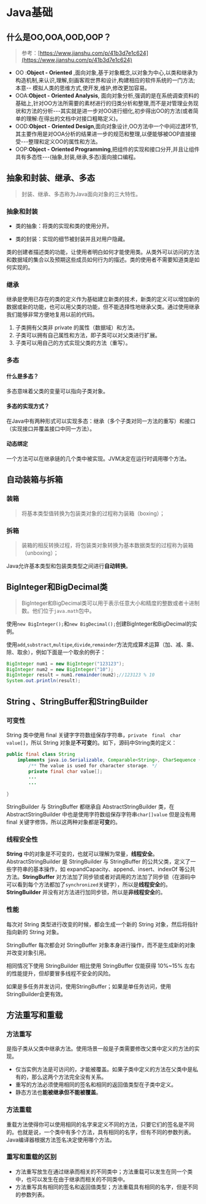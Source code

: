 # Java基础

## 什么是OO,OOA,OOD,OOP？

> 参考：[https://www.jianshu.com/p/41b3d7e1c624](https://www.jianshu.com/p/41b3d7e1c624)

- OO :**Object - Oriented** ,面向对象,基于对象概念,以对象为中心,以类和继承为构造机制,来认识,理解,刻画客观世界和设计,构建相应的软件系统的一门方法;本意-- 模拟人类的思维方式,使开发,维护,修改更加容易。
- OOA:**Object - Oriented Analysis**, 面向对象分析,强调的是在系统调查资料的基础上,针对OO方法所需要的素材进行的归类分析和整理,而不是对管理业务现状和方法的分析---其实就是进一步对OO进行细化,初步得出OO的方法(或者简单的理解:在得出的文档中对接口粗略定义)。
- OOD:**Object - Oriented Design**,面向对象设计,OO方法中一个中间过渡环节,其主要作用是对OOA分析的结果进一步的规范和整理,以便能够被OOP直接接受---整理和定义OO的属性和方法。
- OOP:**Object - Oriented Programming**,把组件的实现和接口分开,并且让组件具有多态性---(抽象,封装,继承,多态)面向接口编程。

## 抽象和封装、继承、多态

> 封装、继承、多态称为Java面向对象的三大特性。

### 抽象和封装

- 类的抽象：将类的实现和类的使用分开。

- 类的封装：实现的细节被封装并且对用户隐藏。

类的创建者描述类的功能，让使用者明白如何才能使用类。从类外可以访问的方法和数据域的集合以及预期这些成员如何行为的描述。类的使用者不需要知道类是如何实现的。

### 继承

继承是使用已存在的类的定义作为基础建立新类的技术，新类的定义可以增加新的数据或新的功能，也可以用父类的功能，但不能选择性地继承父类。通过使用继承我们能够非常方便地复用以前的代码。

1. 子类拥有父类非 private 的属性（数据域）和方法。
2. 子类可以拥有自己属性和方法，即子类可以对父类进行扩展。
3. 子类可以用自己的方式实现父类的方法（重写）。

### 多态 

#### 什么是多态？

多态意味着父类的变量可以指向子类对象。

#### 多态的实现方式？

在Java中有两种形式可以实现多态：继承（多个子类对同一方法的重写）和接口（实现接口并覆盖接口中同一方法）。

#### 动态绑定

一个方法可以在继承链的几个类中被实现。JVM决定在运行时调用哪个方法。

## 自动装箱与拆箱

### 装箱

> 将基本类型值转换为包装类对象的过程称为装箱（boxing）；

### 拆箱

> 装箱的相反转换过程，将包装类对象转换为基本数据类型的过程称为装箱（unboxing）；

Java允许基本类型和包装类类型之间进行**自动转换**。

## BigInteger和BigDecimal类

> BigInteger和BigDecimal类可以用于表示任意大小和精度的整数或者十进制数。他们位于`java.math`包中。

使用`new BigInteger();`和`new BigDecimal();`创建BigInteger和BigDecimal的实例。

使用`add`,`substract`,`multipe`,`divide`,`remainder`方法完成算术运算（加、减、乘、除、取余），例如下面是一个取余的例子：

```java
BigInteger num1 = new BigInteger("123123");
BigInteger num2 = new BigInteger("10");
BigInteger result = num1.remainder(num2);//123123 % 10
System.out.println(result);
```

## String 、StringBuffer和StringBuilder

### 可变性

String 类中使用 final 关键字字符数组保存字符串，`private　final　char　value[]`，所以 String 对象是**不可变**的。如下，源码中String类的定义：

```java
public final class String
	implements java.io.Serializable, Comparable<String>, CharSequence {
		/** The value is used for character storage. */
    	private final char value[];
    	...
    	...
    
}
```

StringBuilder 与 StringBuffer 都继承自 AbstractStringBuilder 类，在 AbstractStringBuilder 中也是使用字符数组保存字符串`char[]value` 但是没有用 final 关键字修饰，所以这两种对象都是**可变**的。

### 线程安全性

**String** 中的对象是不可变的，也就可以理解为常量，**线程安全**。AbstractStringBuilder 是 StringBuilder 与 StringBuffer 的公共父类，定义了一些字符串的基本操作，如 expandCapacity、append、insert、indexOf 等公共方法。**StringBuffer** 对方法加了同步锁或者对调用的方法加了同步锁（在源码中可以看到每个方法都加了`synchronized`关键字），所以是**线程安全**的。**StringBuilder** 并没有对方法进行加同步锁，所以是**非线程安全**的。 　　

### 性能

每次对 String 类型进行改变的时候，都会生成一个新的 String 对象，然后将指针指向新的 String 对象。

StringBuffer 每次都会对 StringBuffer 对象本身进行操作，而不是生成新的对象并改变对象引用。

相同情况下使用 StringBuilder 相比使用 StringBuffer 仅能获得 10%~15% 左右的性能提升，但却要冒多线程不安全的风险。

如果是多任务并发访问，使用StringBuffer；如果是单任务访问，使用StringBuilder会更有效。

## 方法重写和重载

### 方法重写

是指子类从父类中继承方法。使用场景一般是子类需要修改父类中定义的方法的实现。

- 仅当实例方法是可访问的，才能被覆盖。如果子类中定义的方法在父类中是私有的，那么这两个方法完全没有关系。
- 重写的方法必须使用相同的签名和相同的返回值类型在子类中定义。
- 静态方法也**能被继承但不能被覆盖**。

### 方法重载

重载方法使得你可以使用相同的名字来定义不同的方法，只要它们的签名是不同的。也就是说，一个类中有多个方法，具有相同的名字，但有不同的参数列表。Java编译器根据方法签名决定使用哪个方法。

### 重写和重载的区别

- 方法重写放生在通过继承而相关的不同类中；方法重载可以发生在同一个类中，也可以发生在由于继承而相关的不同类中。
- 方法重写具有相同的签名和返回值类型；方法重载具有相同的名字，但是不同的参数列表。

